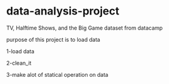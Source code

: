 # data-analysis-project
TV, Halftime Shows, and the Big Game dataset from datacamp

purpose of this project is to load data 

1-load data

2-clean_it

3-make alot of statical operation on data

